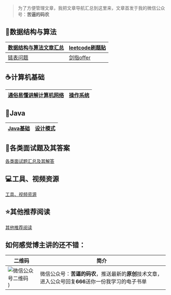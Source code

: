 > 为了方便管理文章，我把文章导航汇总到这里来，文章首发于我的微信公众号：**苦逼的码农**

## :tophat:数据结构与算法 ##


[数据结构与算法文章汇总](src/Data_Structure_And_Algorithm.md) | [leetcode刷题贴](src/leetcode.md)
---|---
[链表问题](src/Linklist_Problem.md) | [剑指offer](src/coding_interview.md)



## :coffee:计算机基础 ##


[通俗易懂讲解计算机网络](src/Computer_Networking.md) | [操作系统](src/Compuer_System.md)
---|---


## :page_facing_up:Java ##


[Java基础](src/JavaBase.md) | [设计模式](src/Design_Pattern.md)
---|---

## :page_facing_up:各类面试题及其答案 ##

[各类面试题汇总及其解答](src/interview_answer.md)


## :computer:工具、视频资源 ##

[工具、视频资源](src/resource.md)

## :star:其他推荐阅读 ##

[其他推荐阅读](src/oter.md)



## 如何感觉博主讲的还不错： 


二维码 | 简介
---|---
![微信公众号二维码](https://user-gold-cdn.xitu.io/2019/2/24/1691f9db4ee0e0cd?w=430&h=430&f=png&s=58558))| 微信公众号：**苦逼的码农**，推送最新的**原创**技术文章，进入公众号回复**666**送你一份我学习的电子书单
















